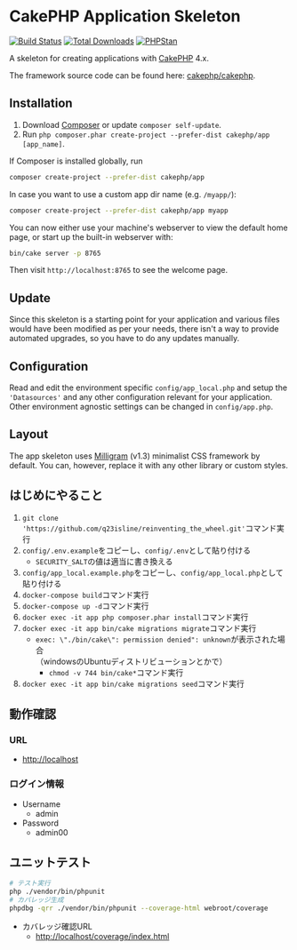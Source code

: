 # CakePHP Application Skeleton

[![Build Status](https://img.shields.io/travis/cakephp/app/master.svg?style=flat-square)](https://travis-ci.org/cakephp/app)
[![Total Downloads](https://img.shields.io/packagist/dt/cakephp/app.svg?style=flat-square)](https://packagist.org/packages/cakephp/app)
[![PHPStan](https://img.shields.io/badge/PHPStan-level%207-brightgreen.svg?style=flat-square)](https://github.com/phpstan/phpstan)

A skeleton for creating applications with [CakePHP](https://cakephp.org) 4.x.

The framework source code can be found here: [cakephp/cakephp](https://github.com/cakephp/cakephp).

## Installation

1. Download [Composer](https://getcomposer.org/doc/00-intro.md) or update `composer self-update`.
2. Run `php composer.phar create-project --prefer-dist cakephp/app [app_name]`.

If Composer is installed globally, run

```bash
composer create-project --prefer-dist cakephp/app
```

In case you want to use a custom app dir name (e.g. `/myapp/`):

```bash
composer create-project --prefer-dist cakephp/app myapp
```

You can now either use your machine's webserver to view the default home page, or start
up the built-in webserver with:

```bash
bin/cake server -p 8765
```

Then visit `http://localhost:8765` to see the welcome page.

## Update

Since this skeleton is a starting point for your application and various files
would have been modified as per your needs, there isn't a way to provide
automated upgrades, so you have to do any updates manually.

## Configuration

Read and edit the environment specific `config/app_local.php` and setup the 
`'Datasources'` and any other configuration relevant for your application.
Other environment agnostic settings can be changed in `config/app.php`.

## Layout

The app skeleton uses [Milligram](https://milligram.io/) (v1.3) minimalist CSS
framework by default. You can, however, replace it with any other library or
custom styles.

## はじめにやること

1. `git clone 'https://github.com/q23isline/reinventing_the_wheel.git'`コマンド実行
2. `config/.env.example`をコピーし、`config/.env`として貼り付ける
    - `SECURITY_SALT`の値は適当に書き換える
3. `config/app_local.example.php`をコピーし、`config/app_local.php`として貼り付ける
4. `docker-compose build`コマンド実行
5. `docker-compose up -d`コマンド実行
6. `docker exec -it app php composer.phar install`コマンド実行
7. `docker exec -it app bin/cake migrations migrate`コマンド実行
   - `exec: \"./bin/cake\": permission denied": unknown`が表示された場合  
     （windowsのUbuntuディストリビューションとかで）
       - `chmod -v 744 bin/cake*`コマンド実行
8. `docker exec -it app bin/cake migrations seed`コマンド実行

## 動作確認

### URL

- <http://localhost>

### ログイン情報

- Username
  - admin
- Password
  - admin00

## ユニットテスト

```bash
# テスト実行
php ./vendor/bin/phpunit
# カバレッジ生成
phpdbg -qrr ./vendor/bin/phpunit --coverage-html webroot/coverage
```

- カバレッジ確認URL
  - <http://localhost/coverage/index.html>
